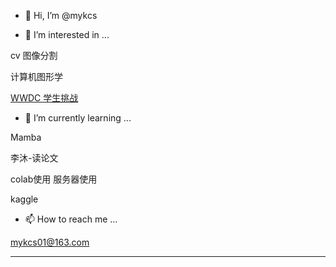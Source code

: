- 👋 Hi, I’m @mykcs

- 👀 I’m interested in ...

cv 图像分割

计算机图形学 

[WWDC 学生挑战](https://developer.apple.com/cn/swift-student-challenge/)

- 🌱 I’m currently learning ...

Mamba

李沐-读论文

colab使用 服务器使用

kaggle

- 📫 How to reach me ...

mykcs01@163.com

<!---
mykcs/mykcs is a ✨ special ✨ repository because its `README.md` (this file) appears on your GitHub profile.
You can click the Preview link to take a look at your changes.
--->
********
